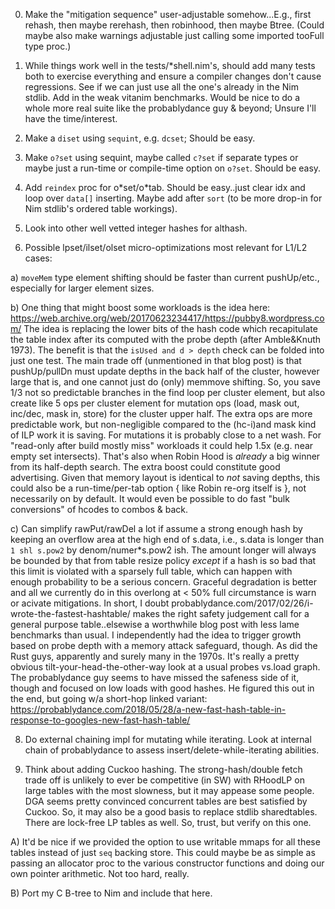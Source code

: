 0) Make the "mitigation sequence" user-adjustable somehow...E.g., first rehash,
   then maybe rerehash, then robinhood, then maybe Btree. (Could maybe also
   make warnings adjustable just calling some imported tooFull type proc.)

1) While things work well in the tests/\*shell.nim's, should add many tests both
   to exercise everything and ensure a compiler changes don't cause regressions.
   See if we can just use all the one's already in the Nim stdlib.  Add in the
   weak vitanim benchmarks.  Would be nice to do a whole more real suite like
   the probablydance guy & beyond; Unsure I'll have the time/interest.

2) Make a `diset` using `sequint`, e.g. `dcset`; Should be easy.

3) Make `o?set` using sequint, maybe called `c?set` if separate types or maybe
   just a run-time or compile-time option on `o?set`.  Should be easy.

4) Add `reindex` proc for o\*set/o\*tab.  Should be easy..just clear idx and
   loop over `data[]` inserting.  Maybe add after `sort` (to be more drop-in
   for Nim stdlib's ordered table workings).

6) Look into other well vetted integer hashes for althash.

7) Possible lpset/ilset/olset micro-optimizations most relevant for L1/L2 cases:

  a) `moveMem` type element shifting should be faster than current pushUp/etc.,
     especially for larger element sizes.

  b) One thing that might boost some workloads is the idea here:
       https://web.archive.org/web/20170623234417/https://pubby8.wordpress.com/
     The idea is replacing the lower bits of the hash code which recapitulate
     the table index after its computed with the probe depth (after Amble&Knuth
     1973).  The benefit is that the `isUsed and d > depth` check can be folded
     into just one test.  The main trade off (unmentioned in that blog post) is
     that pushUp/pullDn must update depths in the back half of the cluster,
     however large that is, and one cannot just do (only) memmove shifting.
     So, you save 1/3 not so predictable branches in the find loop per cluster
     element, but also create like 5 ops per cluster element for mutation ops
     (load, mask out, inc/dec, mask in, store) for the cluster upper half.  The
     extra ops are more predictable work, but non-negligible compared to the
     (hc-i)and mask kind of ILP work it is saving.  For mutations it is probably
     close to a net wash.  For "read-only after build mostly miss" workloads it
     could help 1.5x (e.g. near empty set intersects).  That's also when Robin
     Hood is *already* a big winner from its half-depth search.  The extra boost
     could constitute good advertising.  Given that memory layout is identical
     to *not* saving depths, this could also be a run-time/per-tab option { like
     Robin re-org itself is }, not necessarily on by default.  It would even be
     possible to do fast "bulk conversions" of hcodes to combos & back.

  c) Can simplify rawPut/rawDel a lot if assume a strong enough hash by keeping
     an overflow area at the high end of s.data, i.e., s.data is longer than `1
     shl s.pow2` by denom/numer\*s.pow2 ish.  The amount longer will always be
     bounded by that from table resize policy *except* if a hash is so bad that
     this limit is violated with a sparsely full table, which can happen with
     enough probability to be a serious concern.  Graceful degradation is better
     and all we currently do in this overlong at < 50% full circumstance is warn
     or acivate mitigations.  In short, I doubt
     probablydance.com/2017/02/26/i-wrote-the-fastest-hashtable/ makes the right
     safety judgement call for a general purpose table..elsewise a worthwhile
     blog post with less lame benchmarks than usual.  I independently had the
     idea to trigger growth based on probe depth with a memory attack safeguard,
     though.  As did the Rust guys, apparently and surely many in the 1970s.
     It's really a pretty obvious tilt-your-head-the-other-way look at a usual
     probes vs.load graph.  The probablydance guy seems to have missed the
     safeness side of it, though and focused on low loads with good hashes. He
     figured this out in the end, but going w/a short-hop linked variant:
       https://probablydance.com/2018/05/28/a-new-fast-hash-table-in-response-to-googles-new-fast-hash-table/

8) Do external chaining impl for mutating while iterating.  Look at internal
   chain of probablydance to assess insert/delete-while-iterating abilities.

9) Think about adding Cuckoo hashing.  The strong-hash/double fetch trade off is
   unlikely to ever be competitive (in SW) with RHoodLP on large tables with the
   most slowness, but it may appease some people.  DGA seems pretty convinced
   concurrent tables are best satisfied by Cuckoo.  So, it may also be a good
   basis to replace stdlib sharedtables.  There are lock-free LP tables as well.
   So, trust, but verify on this one.

A) It'd be nice if we provided the option to use writable mmaps for all these
   tables instead of just `seq` backing store.  This could maybe be as simple as
   passing an allocator proc to the various constructor functions and doing our
   own pointer arithmetic.  Not too hard, really.

B) Port my C B-tree to Nim and include that here.
